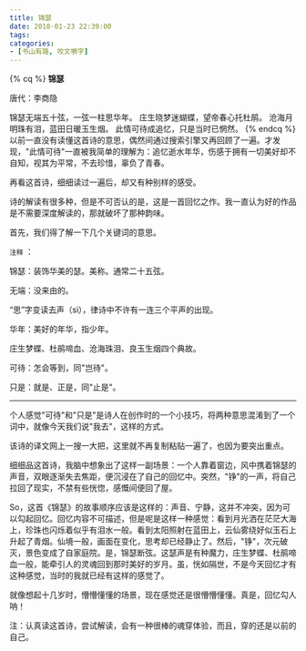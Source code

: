 ```yaml
---
title: 锦瑟
date: 2018-01-23 22:39:00
tags:
categories:
- [书山有路, 咬文嚼字]
---
```


{% cq %}
**锦瑟**

唐代：李商隐

锦瑟无端五十弦，一弦一柱思华年。
庄生晓梦迷蝴蝶，望帝春心托杜鹃。
沧海月明珠有泪，蓝田日暖玉生烟。
此情可待成追忆，只是当时已惘然。
{% endcq %}
以前一直没有读懂这首诗的意思，偶然间通过搜索引擎又再回顾了一遍。才发现，"此情可待"一直被我简单的理解为：追忆逝水年华，伤感于拥有一切美好却不自知，视其为平常，不去珍惜，辜负了青春。

<!--more-->

再看这首诗，细细读过一遍后，却又有种别样的感受。

诗的解读有很多种，但是不可否认的是，这是一首回忆之作。我一直认为好的作品是不需要深度解读的，那就破坏了那种韵味。

首先，我们得了解一下几个关键词的意思。

`注释` ：

锦瑟：装饰华美的瑟。美称。通常二十五弦。

无端：没来由的。

“思”字变读去声（sì），律诗中不许有一连三个平声的出现。

华年：美好的年华，指少年。

庄生梦蝶、杜鹃啼血、沧海珠泪、良玉生烟四个典故。

可待：怎会等到，同"岂待"。

只是：就是、正是，同"止是"。

------

个人感觉"可待"和"只是"是诗人在创作时的一个小技巧，将两种意思混淆到了一个词中，就像今天我们说"我去"，这样的方式。

该诗的译文网上一搜一大把，这里就不再复制粘贴一遍了，也因为要突出重点。

细细品这首诗，我脑中想象出了这样一副场景：一个人靠着窗边，风中携着锦瑟的声音，双眼逐渐失去焦距，便沉浸在了自己的回忆中。突然，"铮"的一声，将自己拉回了现实，不禁有些恍惚，感慨间便回了屋。

So，这首《锦瑟》的故事顺序应该是这样的：声音、宁静，这并不冲突，因为可以勾起回忆。回忆内容不可描述，但是呢是这样一种感觉：看到月光洒在茫茫大海上，珍珠也闪烁着似乎有泪水一般。看到太阳照射在蓝田上，云仙雾绕好似玉石上升起了青烟。仙境一般，画面在变化，思考却已经静止了。然后，"铮"，次元破灭，景色变成了自家庭院。是，锦瑟断弦。这瑟声是有种魔力，庄生梦蝶、杜鹃啼血一般，能牵引人的灵魂回到那时美好的岁月。虽，恍如隔世，不是今天回忆才有这种感觉，当时的我就已经有这样的感觉了。

就像想起十几岁时，懵懵懂懂的场景，现在感觉还是很懵懵懂懂。真是，回忆勾人呐！

注：认真读这首诗，尝试解读，会有一种很棒的魂穿体验，而且，穿的还是以前的自己。